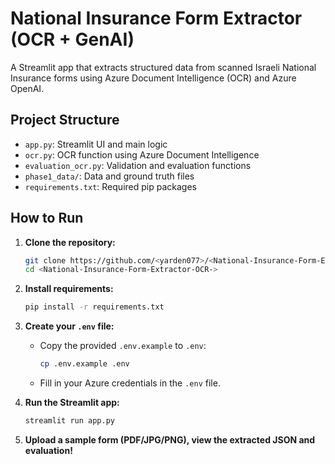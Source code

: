 # National Insurance Form Extractor (OCR + GenAI)
A Streamlit app that extracts structured data from scanned Israeli National Insurance forms using Azure Document Intelligence (OCR) and Azure OpenAI.

## Project Structure

- `app.py`: Streamlit UI and main logic
- `ocr.py`: OCR function using Azure Document Intelligence
- `evaluation_ocr.py`: Validation and evaluation functions
- `phase1_data/`: Data and ground truth files
- `requirements.txt`: Required pip packages
## How to Run

1. **Clone the repository:**
    ```bash
    git clone https://github.com/<yarden077>/<National-Insurance-Form-Extractor-OCR->.git
    cd <National-Insurance-Form-Extractor-OCR->
    ```

2. **Install requirements:**
    ```bash
    pip install -r requirements.txt
    ```

3. **Create your `.env` file:**
    - Copy the provided `.env.example` to `.env`:
      ```bash
      cp .env.example .env
      ```
    - Fill in your Azure credentials in the `.env` file.

4. **Run the Streamlit app:**
    ```bash
    streamlit run app.py
    ```

5. **Upload a sample form (PDF/JPG/PNG), view the extracted JSON and evaluation!**
